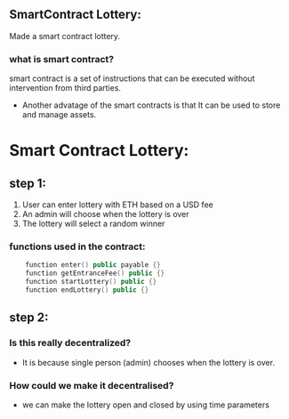 ## SmartContract Lottery:

Made a smart contract lottery.
### what is smart contract?
smart contract is a set of instructions that can be executed without intervention from third parties. 
- Another advatage of the smart contracts is that It can be used to store and manage assets.   


# Smart Contract Lottery:

## step 1: 
1. User can enter lottery with ETH based on a USD fee
2. An admin will choose when the lottery is over
3. The lottery will select a random winner

### functions used in the contract:
```cpp
    function enter() public payable {}
    function getEntranceFee() public {}
    function startLottery() public {}
    function endLottery() public {}
```
## step 2:  

### Is this really decentralized?
- It is because single person (admin) chooses when the lottery is over.
### How could we make it decentralised?
  - we can make the lottery open and closed by using time parameters
